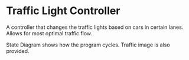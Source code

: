 # Traffic Light Controller

A controller that changes the traffic lights based on cars in certain lanes. Allows for most optimal traffic flow.

State Diagram shows how the program cycles.
Traffic image is also provided.
